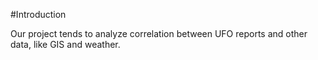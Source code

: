 #Introduction

Our project tends to analyze correlation between UFO reports and other data, like GIS and weather.
